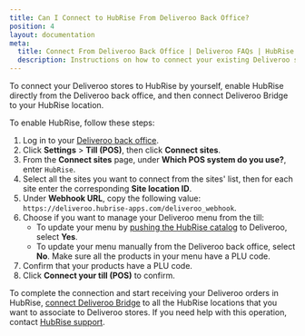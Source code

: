 ```yaml
---
title: Can I Connect to HubRise From Deliveroo Back Office?
position: 4
layout: documentation
meta:
  title: Connect From Deliveroo Back Office | Deliveroo FAQs | HubRise
  description: Instructions on how to connect your existing Deliveroo stores with HubRise directly from the Deliveroo back office.
---
```


To connect your Deliveroo stores to HubRise by yourself, enable HubRise directly from the Deliveroo back office, and then connect Deliveroo Bridge to your HubRise location.

To enable HubRise, follow these steps:

1. Log in to your [Deliveroo back office](https://restaurant-hub.deliveroo.net/).
1. Click **Settings** > **Till (POS)**, then click **Connect sites**.
1. From the **Connect sites** page, under **Which POS system do you use?**, enter `HubRise`.
1. Select all the sites you want to connect from the sites' list, then for each site enter the corresponding **Site location ID**.
1. Under **Webhook URL**, copy the following value:
   `https://deliveroo.hubrise-apps.com/deliveroo_webhook`.
1. Choose if you want to manage your Deliveroo menu from the till:
   - To update your menu by [pushing the HubRise catalog](/apps/deliveroo/pulling-menu) to Deliveroo, select **Yes**.
   - To update your menu manually from the Deliveroo back office, select **No**. Make sure all the products in your menu have a PLU code.
1. Confirm that your products have a PLU code.
1. Click **Connect your till (POS)** to confirm.

To complete the connection and start receiving your Deliveroo orders in HubRise, [connect Deliveroo Bridge](/apps/deliveroo/connect-hubrise#connect-the-bridge) to all the HubRise locations that you want to associate to Deliveroo stores. If you need help with this operation, contact [HubRise support](mailto:support@hubrise.com).